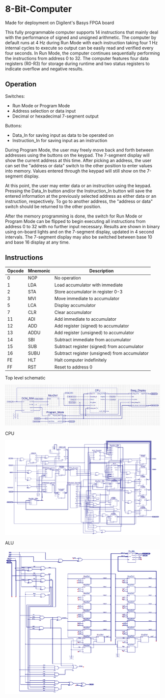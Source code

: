 # 8-Bit-Computer
Made for deployment on Digilent's Basys FPGA board

This fully programmable computer supports 14 instructions that mainly deal with the performance of signed and unsigned arithmetic. The computer by default runs at 4 Hz during Run Mode with each instruction taking four 1 Hz internal cycles to execute so output can be easily read and verified every four seconds. In Run Mode, the computer continues sequentially performing the instructions from address 0 to 32. The computer features four data registers (R0-R3) for storage during runtime and two status registers to indicate overflow and negative results.

## Operation

Switches:
* Run Mode or Program Mode
* Address selection or data input
* Decimal or hexadecimal 7-segment output

Buttons:
* Data_In for saving input as data to be operated on
* Instruction_In for saving input as an instruction

During Program Mode, the user may freely move back and forth between addresses using the buttons on the keypad. The 7-segment display will show the current address at this time. After picking an address, the user can set the "address or data" switch to the other position to enter values into memory. Values entered through the keypad will still show on the 7-segment display. 

At this point, the user may enter data or an instruction using the keypad. Pressing the Data_In button and/or the Instruction_In button will save the entered information at the previously selected address as either data or an instruction, respectively. To go to another address, the "address or data" switch should be returned to the other position.

After the memory programming is done, the switch for Run Mode or Program Mode can be flipped to begin executing all instructions from address 0 to 32 with no further input necessary. Results are shown in binary using on-board lights and on the 7-segment display, updated in 4 second intervals. The 7-segment display may also be switched between base 10 and base 16 display at any time. 

## Instructions
| Opcode        | Mnemonic | Description  |
| ------------- |----------|--------------|
| 0             | NOP      | No operation |
| 1             | LDA      | Load accumulator with immediate |
| 2             | STA      | Store accumulator in register 0-3 |
| 3             | MVI      | Move immediate to accumulator |
| 5             | LCA      | Display accumulator |
| 7             | CLR      | Clear accumulator |
| 11            | ADI      | Add immediate to accumulator |
| 12            | ADD      | Add register (signed) to accumulator |
| 13            | ADDU     | Add register (unsigned) to accumulator |
| 14            | SBI      | Subtract immediate from accumulator |
| 15            | SUB      | Subtract register (signed) from accumulator |
| 16            | SUBU     | Subtract register (unsigned) from accumulator |
| FE            | HLT      | Halt computer indefinitely |
| FF            | RST      | Reset to address 0 |

Top level schematic

![alt text](https://github.com/shafergrytness/8-Bit-Computer/blob/master/Screenshots/toplevel.png "Top level schematic")

CPU

![alt text](https://github.com/shafergrytness/8-Bit-Computer/blob/master/Screenshots/cpu.png "CPU")

ALU

![alt text](https://github.com/shafergrytness/8-Bit-Computer/blob/master/Screenshots/alu.png "ALU")
